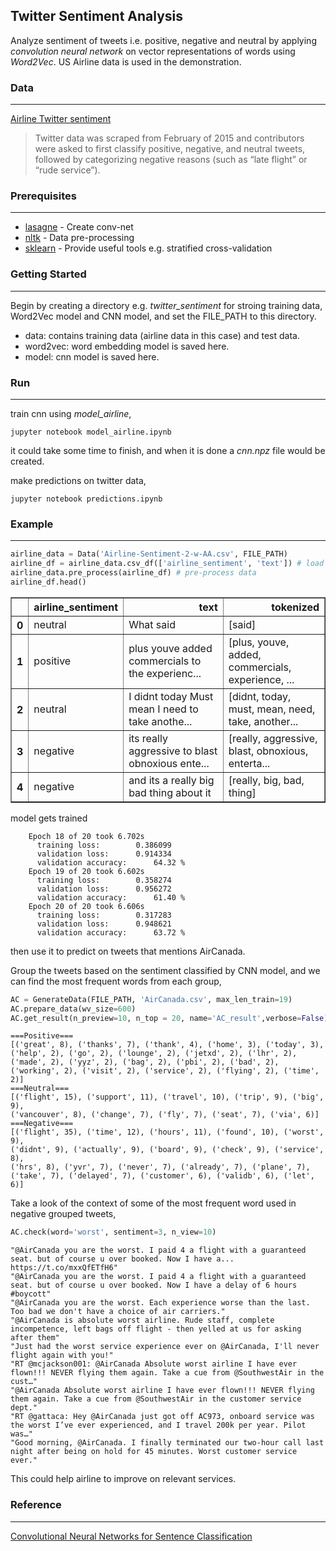 ## Twitter Sentiment Analysis
Analyze sentiment of tweets i.e. positive, negative and neutral by applying *convolution neural network* on vector representations of words using *Word2Vec*. US Airline data is used in the demonstration.

### Data
--------
[Airline Twitter sentiment](https://www.crowdflower.com/data-for-everyone/)
>Twitter data was scraped from February of 2015 and contributors were asked to first classify positive, negative, and neutral tweets, followed by categorizing negative reasons (such as “late flight” or “rude service”).

### Prerequisites
-----------------
* [lasagne](http://lasagne.readthedocs.io/en/latest/user/installation.html) - Create conv-net
* [nltk](http://www.nltk.org/install.html) - Data pre-processing
* [sklearn](http://scikit-learn.org/stable/install.html) - Provide useful tools e.g. stratified cross-validation


### Getting Started
-------------------
Begin by creating a directory e.g. *twitter_sentiment* for stroing training data, Word2Vec model and CNN model, and set the FILE_PATH to this directory.
* data: contains training data (airline data in this case) and test data.
* word2vec: word embedding model is saved here.
* model: cnn model is saved here.

### Run
-------
train cnn using *model_airline*,
```
jupyter notebook model_airline.ipynb
```
it could take some time to finish, and when it is done a *cnn.npz* file would be created.

make predictions on twitter data,
```
jupyter notebook predictions.ipynb
```
### Example
-----------
```python
airline_data = Data('Airline-Sentiment-2-w-AA.csv', FILE_PATH)
airline_df = airline_data.csv_df(['airline_sentiment', 'text']) # load data
airline_data.pre_process(airline_df) # pre-process data
airline_df.head()
```
<div>
<table border="1" class="dataframe">
  <thead>
    <tr style="text-align: right;">
      <th></th>
      <th>airline_sentiment</th>
      <th>text</th>
      <th>tokenized</th>
    </tr>
  </thead>
  <tbody>
    <tr>
      <th>0</th>
      <td>neutral</td>
      <td>What  said</td>
      <td>[said]</td>
    </tr>
    <tr>
      <th>1</th>
      <td>positive</td>
      <td>plus youve added commercials to the experienc...</td>
      <td>[plus, youve, added, commercials, experience, ...</td>
    </tr>
    <tr>
      <th>2</th>
      <td>neutral</td>
      <td>I didnt today Must mean I need to take anothe...</td>
      <td>[didnt, today, must, mean, need, take, another...</td>
    </tr>
    <tr>
      <th>3</th>
      <td>negative</td>
      <td>its really aggressive to blast obnoxious ente...</td>
      <td>[really, aggressive, blast, obnoxious, enterta...</td>
    </tr>
    <tr>
      <th>4</th>
      <td>negative</td>
      <td>and its a really big bad thing about it</td>
      <td>[really, big, bad, thing]</td>
    </tr>
  </tbody>
</table>
</div>

model gets trained

```
    Epoch 18 of 20 took 6.702s
      training loss:		0.386099
      validation loss:		0.914334
      validation accuracy:		64.32 %
    Epoch 19 of 20 took 6.602s
      training loss:		0.358274
      validation loss:		0.956272
      validation accuracy:		61.40 %
    Epoch 20 of 20 took 6.606s
      training loss:		0.317283
      validation loss:		0.948621
      validation accuracy:		63.72 %
 ```
 then use it to predict on tweets that mentions AirCanada. 
 
 Group the tweets based on the sentiment classified by CNN model, and we can find the most frequent words from each group,
 
```python
AC = GenerateData(FILE_PATH, 'AirCanada.csv', max_len_train=19)
AC.prepare_data(wv_size=600)
AC.get_result(n_preview=10, n_top = 20, name='AC_result',verbose=False)
```
```
===Positive===
[('great', 8), ('thanks', 7), ('thank', 4), ('home', 3), ('today', 3),
('help', 2), ('go', 2), ('lounge', 2), ('jetxd', 2), ('lhr', 2), 
('made', 2), ('yyz', 2), ('bag', 2), ('pbi', 2), ('bad', 2), 
('working', 2), ('visit', 2), ('service', 2), ('flying', 2), ('time', 2)]
===Neutral===
[('flight', 15), ('support', 11), ('travel', 10), ('trip', 9), ('big', 9), 
('vancouver', 8), ('change', 7), ('fly', 7), ('seat', 7), ('via', 6)]
===Negative===
[('flight', 35), ('time', 12), ('hours', 11), ('found', 10), ('worst', 9), 
('didnt', 9), ('actually', 9), ('board', 9), ('check', 9), ('service', 8), 
('hrs', 8), ('yvr', 7), ('never', 7), ('already', 7), ('plane', 7), 
('take', 7), ('delayed', 7), ('customer', 6), ('validb', 6), ('let', 6)]
```

Take a look of the context of some of the most frequent word used in negative grouped tweets,
```python
AC.check(word='worst', sentiment=3, n_view=10)
```
```
"@AirCanada you are the worst. I paid 4 a flight with a guaranteed seat. but of course u over booked. Now I have a... https://t.co/mxxQfETfH6"
"@AirCanada you are the worst. I paid 4 a flight with a guaranteed seat. but of course u over booked. Now I have a delay of 6 hours #boycott"
"@AirCanada you are the worst. Each experience worse than the last.  Too bad we don't have a choice of air carriers."
"@AirCanada is absolute worst airline. Rude staff, complete incompetence, left bags off flight - then yelled at us for asking after them"
"Just had the worst service experience ever on @AirCanada, I'll never flight again with you!"
"RT @mcjackson001: @AirCanada Absolute worst airline I have ever flown!!! NEVER flying them again. Take a cue from @SouthwestAir in the cust…"
"@AirCanada Absolute worst airline I have ever flown!!! NEVER flying them again. Take a cue from @SouthwestAir in the customer service dept."
"RT @gattaca: Hey @AirCanada just got off AC973, onboard service was the worst I’ve ever experienced, and I travel 200k per year. Pilot was…"
"Good morning, @AirCanada. I finally terminated our two-hour call last night after being on hold for 45 minutes. Worst customer service ever."
```

This could help airline to improve on relevant services.

### Reference
-------------
[Convolutional Neural Networks for Sentence Classification](https://arxiv.org/pdf/1408.5882.pdf)
